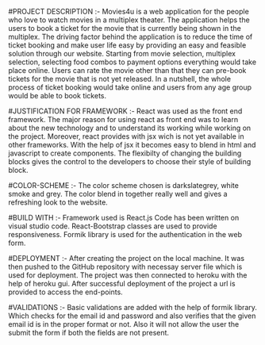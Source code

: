 #PROJECT DESCRIPTION :- Movies4u is a web application for the people who love to watch movies in a multiplex theater. The application helps the users to book a ticket for the movie that is currently being shown in the multiplex. The driving factor behind the application is to reduce the time of ticket booking and make user life easy by providing an easy and feasible solution through our website. Starting from movie selection, multiplex selection, selecting food combos to payment options everything would take place online. Users can rate the movie other than that they can pre-book tickets for the movie that is not yet released. In a nutshell, the whole process of ticket booking would take online and users from any age group would be able to book tickets.

#JUSTIFICATION FOR FRAMEWORK :- React was used as the front end framework. The major reason for using react as front end was to learn about the new technology and to understand its working while working on the project. Moreover, react provides with jsx wich is not yet available in other frameworks. With the help of jsx it becomes easy to blend in html and javascript to create components. The flexibilty of changing the building blocks gives the control to the developers to choose their style of building block.

#COLOR-SCHEME :- The color scheme chosen is darkslategrey, white smoke and grey. The color blend in together really well and gives a refreshing look to the website.

#BUILD WITH :- Framework used is React.js Code has been written on visual studio code. React-Bootstrap classes are used to provide responsiveness. Formik library is used for the authentication in the web form.

#DEPLOYMENT :- After creating the project on the local machine. It was then pushed to the GitHub repository with necessay server file which is used for deployment. The project was then connected to heroku with the help of heroku gui. After successful deployment of the project a url is provided to access the end-points.

#VALIDATIONS :- Basic validations are added with the help of formik library. Which checks for the email id and password and also verifies that the given email id is in the proper format or not. Also it will not allow the user the submit the form if both the fields are not present.
